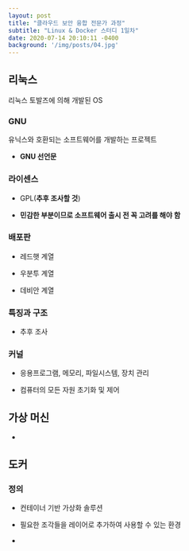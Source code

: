 ```yaml
---
layout: post
title: "클라우드 보안 융합 전문가 과정"
subtitle: "Linux & Docker 스터디 1일차"
date: 2020-07-14 20:10:11 -0400
background: '/img/posts/04.jpg'
---
```


## 리눅스  

리눅스 토발즈에 의해 개발된 OS

### GNU  

유닉스와 호환되는 소프트웨어를 개발하는 프로젝트  

* **GNU 선언문**

### 라이센스  

* GPL(**추후 조사할 것**)  

* **민감한 부분이므로 소프트웨어 출시 전 꼭 고려를 해야 함**  

### 배포판  

* 레드햇 계열  

* 우분투 계열  

* 데비안 계열  

### 특징과 구조  

* 추후 조사  

### 커널  

* 응용프로그램, 메모리, 파일시스템, 장치 관리  

* 컴퓨터의 모든 자원 초기화 및 제어  

## 가상 머신  

* 

## 도커  

### 정의  

* 컨테이너 기반 가상화 솔루션  

* 필요한 조각들을 레이어로 추가하여 사용할 수 있는 환경  

* 